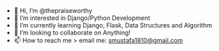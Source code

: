 - 👋 Hi, I’m @thepraiseworthy
- 👀 I’m interested in Django/Python Development
- 🌱 I’m currently learning Django, Flask, Data Structures and Algorithm
- 💞️ I’m looking to collaborate on Anything!
- 📫 How to reach me > email me: smustafa1810@gmail.com

<!---
thepraiseworthy/thepraiseworthy is a ✨ special ✨ repository because its `README.md` (this file) appears on your GitHub profile.
You can click the Preview link to take a look at your changes.
--->
